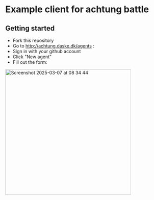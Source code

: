 # Example client for achtung battle


## Getting started
 - Fork this repository
 - Go to http://achtung.daske.dk/agents :
 - Sign in with your github account
 - Click "New agent"
 - Fill out the form:

<img width="394" alt="Screenshot 2025-03-07 at 08 34 44" src="https://github.com/user-attachments/assets/94246bb4-d908-4d03-b948-76a0e07e39a4" />

